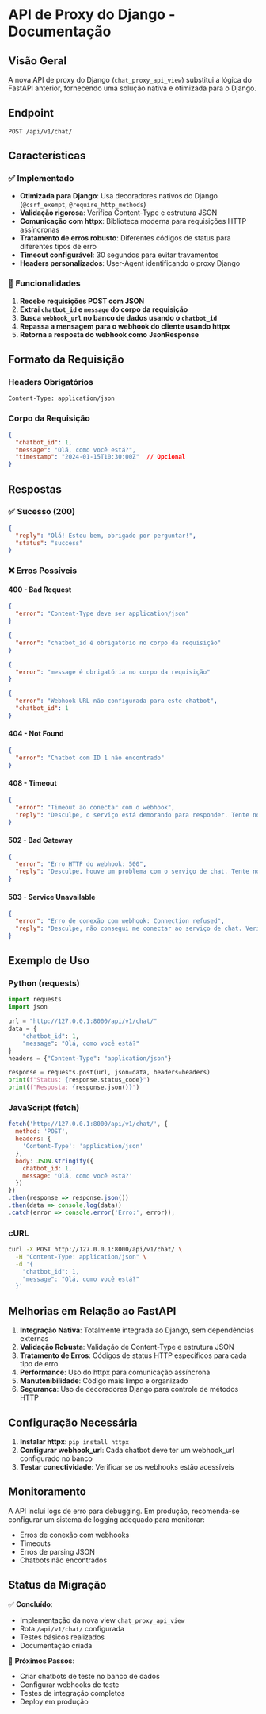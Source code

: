 # API de Proxy do Django - Documentação

## Visão Geral

A nova API de proxy do Django (`chat_proxy_api_view`) substitui a lógica do FastAPI anterior, fornecendo uma solução nativa e otimizada para o Django.

## Endpoint

```
POST /api/v1/chat/
```

## Características

### ✅ Implementado

- **Otimizada para Django**: Usa decoradores nativos do Django (`@csrf_exempt`, `@require_http_methods`)
- **Validação rigorosa**: Verifica Content-Type e estrutura JSON
- **Comunicação com httpx**: Biblioteca moderna para requisições HTTP assíncronas
- **Tratamento de erros robusto**: Diferentes códigos de status para diferentes tipos de erro
- **Timeout configurável**: 30 segundos para evitar travamentos
- **Headers personalizados**: User-Agent identificando o proxy Django

### 🔧 Funcionalidades

1. **Recebe requisições POST com JSON**
2. **Extrai `chatbot_id` e `message` do corpo da requisição**
3. **Busca `webhook_url` no banco de dados usando o `chatbot_id`**
4. **Repassa a mensagem para o webhook do cliente usando httpx**
5. **Retorna a resposta do webhook como JsonResponse**

## Formato da Requisição

### Headers Obrigatórios
```
Content-Type: application/json
```

### Corpo da Requisição
```json
{
  "chatbot_id": 1,
  "message": "Olá, como você está?",
  "timestamp": "2024-01-15T10:30:00Z"  // Opcional
}
```

## Respostas

### ✅ Sucesso (200)
```json
{
  "reply": "Olá! Estou bem, obrigado por perguntar!",
  "status": "success"
}
```

### ❌ Erros Possíveis

#### 400 - Bad Request
```json
{
  "error": "Content-Type deve ser application/json"
}
```

```json
{
  "error": "chatbot_id é obrigatório no corpo da requisição"
}
```

```json
{
  "error": "message é obrigatória no corpo da requisição"
}
```

```json
{
  "error": "Webhook URL não configurada para este chatbot",
  "chatbot_id": 1
}
```

#### 404 - Not Found
```json
{
  "error": "Chatbot com ID 1 não encontrado"
}
```

#### 408 - Timeout
```json
{
  "error": "Timeout ao conectar com o webhook",
  "reply": "Desculpe, o serviço está demorando para responder. Tente novamente."
}
```

#### 502 - Bad Gateway
```json
{
  "error": "Erro HTTP do webhook: 500",
  "reply": "Desculpe, houve um problema com o serviço de chat. Tente novamente mais tarde."
}
```

#### 503 - Service Unavailable
```json
{
  "error": "Erro de conexão com webhook: Connection refused",
  "reply": "Desculpe, não consegui me conectar ao serviço de chat. Verifique sua conexão."
}
```

## Exemplo de Uso

### Python (requests)
```python
import requests
import json

url = "http://127.0.0.1:8000/api/v1/chat/"
data = {
    "chatbot_id": 1,
    "message": "Olá, como você está?"
}
headers = {"Content-Type": "application/json"}

response = requests.post(url, json=data, headers=headers)
print(f"Status: {response.status_code}")
print(f"Resposta: {response.json()}")
```

### JavaScript (fetch)
```javascript
fetch('http://127.0.0.1:8000/api/v1/chat/', {
  method: 'POST',
  headers: {
    'Content-Type': 'application/json'
  },
  body: JSON.stringify({
    chatbot_id: 1,
    message: 'Olá, como você está?'
  })
})
.then(response => response.json())
.then(data => console.log(data))
.catch(error => console.error('Erro:', error));
```

### cURL
```bash
curl -X POST http://127.0.0.1:8000/api/v1/chat/ \
  -H "Content-Type: application/json" \
  -d '{
    "chatbot_id": 1,
    "message": "Olá, como você está?"
  }'
```

## Melhorias em Relação ao FastAPI

1. **Integração Nativa**: Totalmente integrada ao Django, sem dependências externas
2. **Validação Robusta**: Validação de Content-Type e estrutura JSON
3. **Tratamento de Erros**: Códigos de status HTTP específicos para cada tipo de erro
4. **Performance**: Uso do httpx para comunicação assíncrona
5. **Manutenibilidade**: Código mais limpo e organizado
6. **Segurança**: Uso de decoradores Django para controle de métodos HTTP

## Configuração Necessária

1. **Instalar httpx**: `pip install httpx`
2. **Configurar webhook_url**: Cada chatbot deve ter um webhook_url configurado no banco
3. **Testar conectividade**: Verificar se os webhooks estão acessíveis

## Monitoramento

A API inclui logs de erro para debugging. Em produção, recomenda-se configurar um sistema de logging adequado para monitorar:

- Erros de conexão com webhooks
- Timeouts
- Erros de parsing JSON
- Chatbots não encontrados

## Status da Migração

✅ **Concluído**:
- Implementação da nova view `chat_proxy_api_view`
- Rota `/api/v1/chat/` configurada
- Testes básicos realizados
- Documentação criada

🔄 **Próximos Passos**:
- Criar chatbots de teste no banco de dados
- Configurar webhooks de teste
- Testes de integração completos
- Deploy em produção